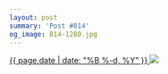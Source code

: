```yaml
---
layout: post
summary: 'Post #814'
og_image: 814-1280.jpg
---
```


<p>
 <time>
  <a href="/814">
   {{ page.date | date: "%B %-d, %Y" }}
  </a>
 </time>
 <a href="/814">
  <img data-taken="3/30/2019" sizes="(min-width: 700px) 50vw, calc(100vw - 2rem)" src="{{ site.assets_url }}/814-640.jpg" srcset="{{ site.assets_url }}/814-320.jpg 320w, {{ site.assets_url }}/814-640.jpg 640w, {{ site.assets_url }}/814-960.jpg 960w, {{ site.assets_url }}/814-1280.jpg 1280w"/>
 </a>
</p>
